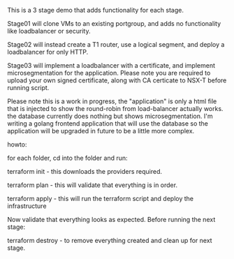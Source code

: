 This is a 3 stage demo that adds functionality for each stage.

Stage01 will clone VMs to an existing portgroup, and adds no functionality like loadbalancer or security.

Stage02 will instead create a T1 router, use a logical segment, and deploy a loadbalancer for only HTTP.

Stage03 will implement a loadbalancer with a certificate, and implement microsegmentation for the application. Please note you are required to upload your own signed certificate, along with CA certicate to NSX-T before running script.

Please note this is a work in progress, the "application" is only a html file that is injected to show the round-robin from load-balancer actually works. the database currently does nothing but shows microsegmentation. I'm writing a golang frontend application that will use the database so the application will be upgraded in future to be a little more complex.

howto:

for each folder, cd into the folder and run:

terraform init - this downloads the providers required.

terraform plan - this will validate that everything is in order.

terraform apply - this will run the terraform script and deploy the infrastructure

Now validate that everything looks as expected. Before running the next stage:

terraform destroy - to remove everything created and clean up for next stage.
